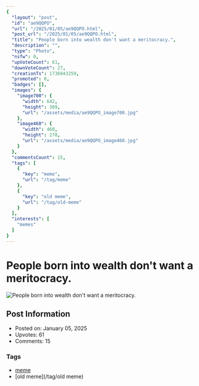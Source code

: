 ```yaml
---
{
  "layout": "post",
  "id": "ae9QQPO",
  "url": "/2025/01/05/ae9QQPO.html",
  "post_url": "/2025/01/05/ae9QQPO.html",
  "title": "People born into wealth don't want a meritocracy.",
  "description": "",
  "type": "Photo",
  "nsfw": 0,
  "upVoteCount": 61,
  "downVoteCount": 27,
  "creationTs": 1736043259,
  "promoted": 0,
  "badges": [],
  "images": {
    "image700": {
      "width": 642,
      "height": 389,
      "url": "/assets/media/ae9QQPO_image700.jpg"
    },
    "image460": {
      "width": 460,
      "height": 278,
      "url": "/assets/media/ae9QQPO_image460.jpg"
    }
  },
  "commentsCount": 15,
  "tags": [
    {
      "key": "meme",
      "url": "/tag/meme"
    },
    {
      "key": "old meme",
      "url": "/tag/old-meme"
    }
  ],
  "interests": [
    "memes"
  ]
}
---
```


# People born into wealth don't want a meritocracy.

![People born into wealth don't want a meritocracy.](/assets/media/ae9QQPO_image700.jpg)

## Post Information

- Posted on: January 05, 2025
- Upvotes: 61
- Comments: 15

### Tags

- [meme](/tag/meme)
- [old meme](/tag/old meme)
